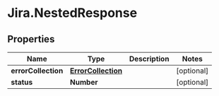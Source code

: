 # Jira.NestedResponse

## Properties

Name | Type | Description | Notes
------------ | ------------- | ------------- | -------------
**errorCollection** | [**ErrorCollection**](ErrorCollection.md) |  | [optional] 
**status** | **Number** |  | [optional] 


